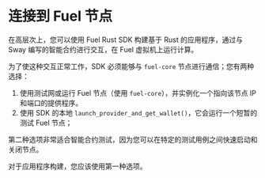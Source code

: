 # 连接到 Fuel 节点

<!-- This section should explain at a high level the main ways to connect to a node with the Rust SDK and when they are appropriate to use-->
<!-- rs_node:example:start -->

在高层次上，您可以使用 Fuel Rust SDK 构建基于 Rust 的应用程序，通过与 Sway 编写的智能合约进行交互，在 Fuel 虚拟机上运行计算。

为了使这种交互正常工作，SDK 必须能够与 `fuel-core` 节点进行通信；您有两种选择：

1. 使用测试网或运行 Fuel 节点（使用 `fuel-core`），并实例化一个指向该节点 IP 和端口的提供程序。
2. 使用 SDK 的本地 `launch_provider_and_get_wallet()`，它会运行一个短暂的测试 Fuel 节点；

第二种选项非常适合智能合约测试，因为您可以在特定的测试用例之间快速启动和关闭节点。

对于应用程序构建，您应该使用第一种选项。

<!-- rs_node:example:end -->
